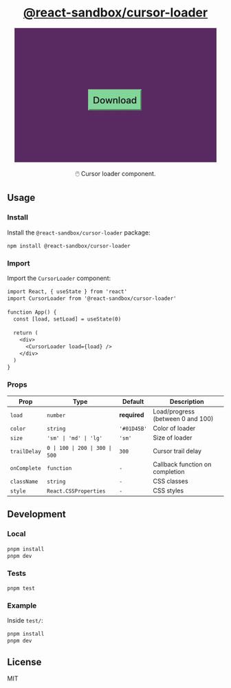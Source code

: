 <h1 align="center">
  <a href="https://www.npmjs.com/package/@react-sandbox/cursor-loader">@react-sandbox/cursor-loader</a>
</h1>

<p align="center">
  <img src="example.gif" alt="Example" />
</p>

<p align="center">🖱️ Cursor loader component.</p>

## Usage

### Install

Install the `@react-sandbox/cursor-loader` package:

```
npm install @react-sandbox/cursor-loader
```

### Import

Import the `CursorLoader` component:

```tsx
import React, { useState } from 'react'
import CursorLoader from '@react-sandbox/cursor-loader'

function App() {
  const [load, setLoad] = useState(0)

  return (
    <div>
      <CursorLoader load={load} />
    </div>
  )
}
```

### Props

| Prop         | Type                            | Default      | Description                       |
| ------------ | ------------------------------- | ------------ | --------------------------------- |
| `load`       | `number`                        | **required** | Load/progress (between 0 and 100) |
| `color`      | `string`                        | `'#01D45B'`  | Color of loader                   |
| `size`       | `'sm' \| 'md' \| 'lg'`          | `'sm'`       | Size of loader                    |
| `trailDelay` | `0 \| 100 \| 200 \| 300 \| 500` | `300`        | Cursor trail delay                |
| `onComplete` | `function`                      | `-`          | Callback function on completion   |
| `className`  | `string`                        | `-`          | CSS classes                       |
| `style`      | `React.CSSProperties`           | `-`          | CSS styles                        |

## Development

### Local

```
pnpm install
pnpm dev
```

### Tests

```
pnpm test
```

### Example

Inside `test/`:

```
pnpm install
pnpm dev
```

## License

MIT
